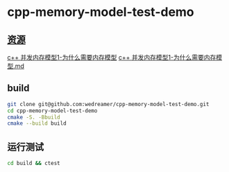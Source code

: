 # cpp-memory-model-test-demo

## [资源](https://hs9t5hggzr.feishu.cn/drive/folder/fldcnNXyCMwMlD5x1oKI6i1B5Nb)

[c++ 并发内存模型1-为什么需要内存模型](https://hs9t5hggzr.feishu.cn/drive/folder/fldcnNXyCMwMlD5x1oKI6i1B5Nb) 
[c++ 并发内存模型1-为什么需要内存模型.md]()

## build

```bash
git clone git@github.com:wedreamer/cpp-memory-model-test-demo.git
cd cpp-memory-model-test-demo
cmake -S. -Bbuild 
cmake --build build
```

## 运行测试

```bash
cd build && ctest
```
